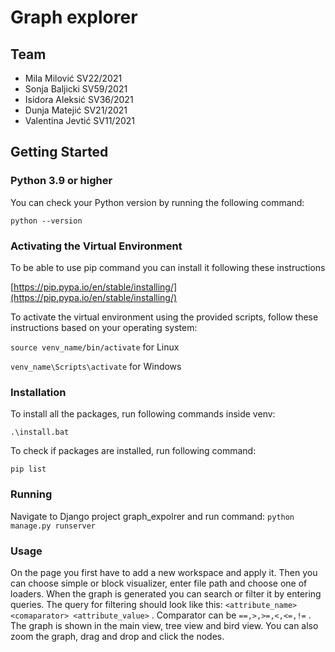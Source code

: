 # Graph explorer

## Team
- Mila Milović SV22/2021
- Sonja Baljicki SV59/2021
- Isidora Aleksić SV36/2021
- Dunja Matejić SV21/2021
- Valentina Jevtić SV11/2021


## Getting Started 


### Python 3.9 or higher

You can check your Python version by running the following command: 

`python --version`



### Activating the Virtual Environment

To be able to use pip command you can install it following these instructions

[https://pip.pypa.io/en/stable/installing/](https://pip.pypa.io/en/stable/installing/)




To activate the virtual environment using the provided scripts, follow these instructions based on your operating system:

`source venv_name/bin/activate`  for Linux

`venv_name\Scripts\activate`  for Windows



### Installation 

 To install all the packages, run following commands inside venv: 
 
`.\install.bat` 

To check if packages are installed, run following command: 

`pip list`



### Running

Navigate to Django project graph_expolrer and run command:
`python manage.py runserver`



### Usage

On the page you first have to add a new workspace and apply it. Then you can choose simple or block visualizer, enter file path and choose one of loaders. When the graph is generated you can search or filter it by entering queries. The query for filtering should look like this:
`<attribute_name> <comaparator> <attribute_value>` .
Comparator can be `==,>,>=,<,<=,!=` .
The graph is shown in the main view, tree view and bird view.
You can also zoom the graph, drag and drop and click the nodes.
